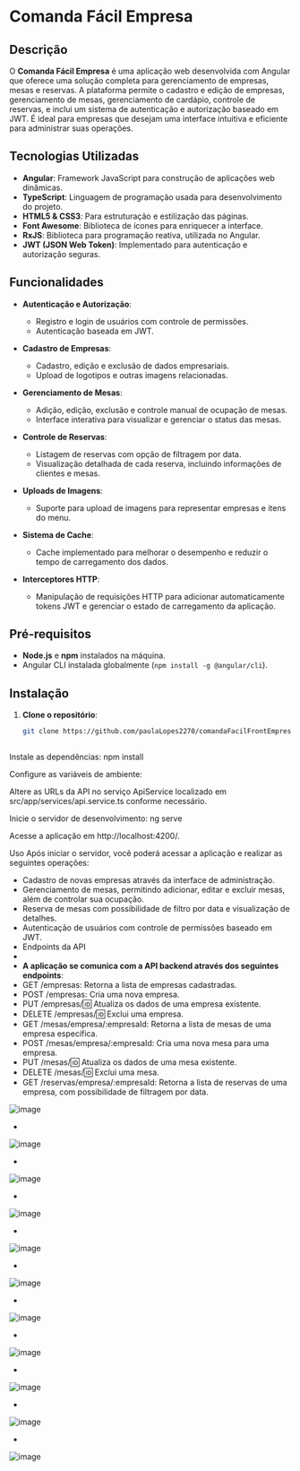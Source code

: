 
# Comanda Fácil Empresa

## Descrição

O **Comanda Fácil Empresa** é uma aplicação web desenvolvida com Angular que oferece uma solução completa para gerenciamento de empresas, mesas e reservas. A plataforma permite o cadastro e edição de empresas, gerenciamento de mesas, gerenciamento de cardápio, controle de reservas, e inclui um sistema de autenticação e autorização baseado em JWT. É ideal para empresas que desejam uma interface intuitiva e eficiente para administrar suas operações.

## Tecnologias Utilizadas

- **Angular**: Framework JavaScript para construção de aplicações web dinâmicas.
- **TypeScript**: Linguagem de programação usada para desenvolvimento do projeto.
- **HTML5 & CSS3**: Para estruturação e estilização das páginas.
- **Font Awesome**: Biblioteca de ícones para enriquecer a interface.
- **RxJS**: Biblioteca para programação reativa, utilizada no Angular.
- **JWT (JSON Web Token)**: Implementado para autenticação e autorização seguras.

## Funcionalidades

- **Autenticação e Autorização**:
  - Registro e login de usuários com controle de permissões.
  - Autenticação baseada em JWT.
  
- **Cadastro de Empresas**:
  - Cadastro, edição e exclusão de dados empresariais.
  - Upload de logotipos e outras imagens relacionadas.

- **Gerenciamento de Mesas**:
  - Adição, edição, exclusão e controle manual de ocupação de mesas.
  - Interface interativa para visualizar e gerenciar o status das mesas.

- **Controle de Reservas**:
  - Listagem de reservas com opção de filtragem por data.
  - Visualização detalhada de cada reserva, incluindo informações de clientes e mesas.

- **Uploads de Imagens**:
  - Suporte para upload de imagens para representar empresas e itens do menu.
  
- **Sistema de Cache**:
  - Cache implementado para melhorar o desempenho e reduzir o tempo de carregamento dos dados.

- **Interceptores HTTP**:
  - Manipulação de requisições HTTP para adicionar automaticamente tokens JWT e gerenciar o estado de carregamento da aplicação.

## Pré-requisitos

- **Node.js** e **npm** instalados na máquina.
- Angular CLI instalada globalmente (`npm install -g @angular/cli`).

## Instalação

1. **Clone o repositório**:

   ```bash
   git clone https://github.com/paulaLopes2270/comandaFacilFrontEmpresa.git
 
Instale as dependências:
npm install

Configure as variáveis de ambiente:

Altere as URLs da API no serviço ApiService localizado em src/app/services/api.service.ts conforme necessário.

Inicie o servidor de desenvolvimento:
ng serve

Acesse a aplicação em http://localhost:4200/.

Uso
Após iniciar o servidor, você poderá acessar a aplicação e realizar as seguintes operações:

- Cadastro de novas empresas através da interface de administração.
- Gerenciamento de mesas, permitindo adicionar, editar e excluir mesas, além de controlar sua ocupação.
- Reserva de mesas com possibilidade de filtro por data e visualização de detalhes.
- Autenticação de usuários com controle de permissões baseado em JWT.
- Endpoints da API
- 
- **A aplicação se comunica com a API backend através dos seguintes endpoints**:
 - GET /empresas: Retorna a lista de empresas cadastradas.
 - POST /empresas: Cria uma nova empresa.
 - PUT /empresas/:id: Atualiza os dados de uma empresa existente.
 - DELETE /empresas/:id: Exclui uma empresa.
 - GET /mesas/empresa/:empresaId: Retorna a lista de mesas de uma empresa específica.
 - POST /mesas/empresa/:empresaId: Cria uma nova mesa para uma empresa.
 - PUT /mesas/:id: Atualiza os dados de uma mesa existente.
 - DELETE /mesas/:id: Exclui uma mesa.
 - GET /reservas/empresa/:empresaId: Retorna a lista de reservas de uma empresa, com possibilidade de filtragem por data.

![image](https://github.com/user-attachments/assets/80954e0d-73b2-493b-99df-a9de536ac3ee)


-


![image](https://github.com/user-attachments/assets/56f27119-82d7-4138-9ab6-59f329e371bd)


-


![image](https://github.com/user-attachments/assets/9fbc0e71-9ebd-49fb-9f31-931025b1594f)


-


![image](https://github.com/user-attachments/assets/b3e2632a-a059-4cc1-b608-6cde4306fae8)


-


![image](https://github.com/user-attachments/assets/838f5e94-73e8-4538-bc39-ddf2c8490991)


-


![image](https://github.com/user-attachments/assets/fc13ab17-2a6c-4417-8a88-7e5ef543f1b8)


-


![image](https://github.com/user-attachments/assets/b5406dfa-dc07-49d8-87b6-23c5a24407aa)


-


![image](https://github.com/user-attachments/assets/2b53b689-6cb5-47b2-88e3-0d7ac65164bb)


-


![image](https://github.com/user-attachments/assets/d900342d-1bdd-426e-9b7d-883af3979104)


-


![image](https://github.com/user-attachments/assets/64563e96-755e-4d01-9c00-86e8d81ca3be)


-


![image](https://github.com/user-attachments/assets/c1e84aa1-e495-4152-97fc-85a8d20296ed)

